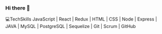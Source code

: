 ### Hi there 👋

💻TechSkills JavaScript | React | Redux | HTML | CSS | Node | Express | JAVA | MySQL | PostgreSQL | Sequelize | Git | Scrum | GitHub
